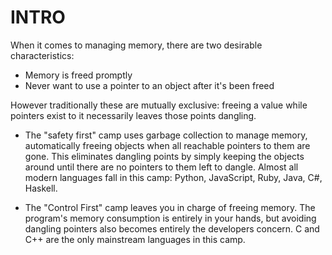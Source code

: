 # INTRO

When it comes to managing memory, there are two desirable characteristics:
- Memory is freed promptly
- Never want to use a pointer to an object after it's been freed

However traditionally these are mutually exclusive: freeing a value while
pointers exist to it necessarily leaves those points dangling.

- The "safety first" camp uses garbage collection to manage memory,
  automatically freeing objects when all reachable pointers to them are gone.
  This eliminates dangling points by simply keeping the objects around until
  there are no pointers to them left to dangle. Almost all modern languages
  fall in this camp: Python, JavaScript, Ruby, Java, C#, Haskell.

- The "Control First" camp leaves you in charge of freeing memory. The
  program's memory consumption is entirely in your hands, but avoiding
  dangling pointers also becomes entirely the developers concern. C and C++
  are the only mainstream languages in this camp.
